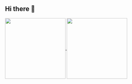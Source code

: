 ## Hi there 👋

<a href="https://github.com/manageryzy">
  <img height=200 align="center" src="https://github-readme-stats.vercel.app/api?username=anuraghazra" />
</a>
<a href="https://github.com/manageryzy">
  <img height=200 align="center" src="https://github-readme-stats-eight-zeta-52.vercel.app/api/top-langs/?username=manageryzy&layout=compact&langs_count=8&card_width=320" />
</a>

<!--
**manageryzy/manageryzy** is a ✨ _special_ ✨ repository because its `README.md` (this file) appears on your GitHub profile.

Here are some ideas to get you started:

- 🔭 I’m currently working on ...
- 🌱 I’m currently learning ...
- 👯 I’m looking to collaborate on ...
- 🤔 I’m looking for help with ...
- 💬 Ask me about ...
- 📫 How to reach me: ...
- 😄 Pronouns: ...
- ⚡ Fun fact: ...
-->

